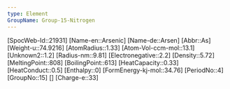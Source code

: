 ```yaml
---
type: Element
GroupName: Group-15-Nitrogen
---
```

[SpocWeb-Id::21931]
[Name-en::Arsenic]
[Name-de::Arsen]
[Abbr::As]
[Weight-u::74.9216]
[AtomRadius::1.33]
[Atom-Vol-ccm-mol::13.1]
[Unknown2::1.2]
[Radius-nm::9.81]
[Electronegative::2.2]
[Density::5.72]
[MeltingPoint::808]
[BoilingPoint::613]
[HeatCapacity::0.33]
[HeatConduct::0.5]
[Enthalpy::0]
[FormEnergy-kj-mol::34.76]
[PeriodNo::4]
[GroupNo::15]
[]
[Charge-e::33]

